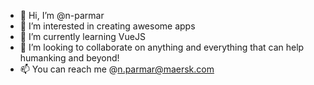 - 👋 Hi, I’m @n-parmar
- 👀 I’m interested in creating awesome apps
- 🌱 I’m currently learning VueJS
- 💞️ I’m looking to collaborate on anything and everything that can help humanking and beyond!
- 📫 You can reach me @n.parmar@maersk.com

<!---
n-parmar/n-parmar is a ✨ special ✨ repository because its `README.md` (this file) appears on your GitHub profile.
You can click the Preview link to take a look at your changes.
--->
